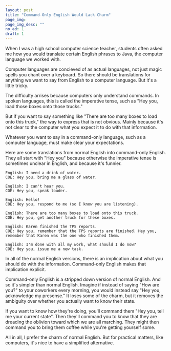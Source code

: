 ```yaml
---
layout: post
title: "Command-Only English Would Lack Charm"
page_img: 
page_img_desc: ""
no_ad: 1
draft: 1
---
```


When I was a high school computer science teacher, students often asked me how you would translate certain English phrases to Java, the computer language we worked with.

Computer languages are concieved of as actual languages, not just magic spells you chant over a keyboard. So there should be translations for anything we want to say from English to a computer language. But it's a little tricky.

The difficulty arrises because computers only understand commands. In spoken languages, this is called the imperative tense, such as "Hey you, load those boxes onto those trucks."

But if you want to say something like "There are too many boxes to load onto this truck," the way to express that is not obvious. Mainly because it's not clear to the computer what you expect it to do with that information.

Whatever you want to say in a command-only language, such as a computer language, must make clear your expectations.

Here are some translations from normal English into command-only English. They all start with "Hey you" because otherwise the imperative tense is sometimes unclear in English, and because it's funnier.

```
English: I need a drink of water.
COE: Hey you, bring me a glass of water.
```

```
English: I can't hear you.
COE: Hey you, speak louder.
```

```
English: Hello!
COE: Hey you, respond to me (so I know you are listening).
```

```
English: There are too many boxes to load onto this truck.
COE: Hey you, get another truck for these boxes.
```

```
English: Karen finished the TPS reports.
COE: Hey you, remember that the TPS reports are finished. Hey you, remember that Karen was the one who finished them.
```

```
English: I'm done with all my work, what should I do now?
COE: Hey you, issue me a new task.
```

In all of the normal English versions, there is an implication about what you should do with the information. Command-only English makes that implication explicit.

Command-only English is a stripped down version of normal English. And so it's simpler than normal English. Imagine if instead of saying "How are you?" to your coworkers every morning, you would instead say "Hey you, acknowledge my presense." It loses some of the charm, but it removes the ambiguity over whether you actually want to know their state. 

If you want to know how they're doing, you'll command them "Hey you, tell me your current state". Then they'll command you to know that they are dreading the oblivion toward which we are all marching. They might then command you to bring them coffee while you're getting yourself some.

All in all, I prefer the charm of normal English. But for practical matters, like computers, it's nice to have a simplified alternative.

